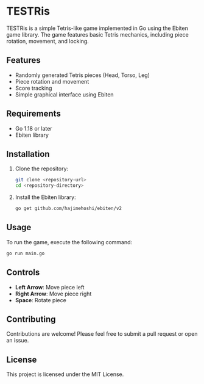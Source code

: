 # TESTRis

TESTRis is a simple Tetris-like game implemented in Go using the Ebiten game library. The game features basic Tetris mechanics, including piece rotation, movement, and locking.

## Features

- Randomly generated Tetris pieces (Head, Torso, Leg)
- Piece rotation and movement
- Score tracking
- Simple graphical interface using Ebiten

## Requirements

- Go 1.18 or later
- Ebiten library

## Installation

1. Clone the repository:

   ```bash
   git clone <repository-url>
   cd <repository-directory>
   ```

2. Install the Ebiten library:

   ```bash
   go get github.com/hajimehoshi/ebiten/v2
   ```

## Usage

To run the game, execute the following command:

```bash
go run main.go
```

## Controls

- **Left Arrow**: Move piece left
- **Right Arrow**: Move piece right
- **Space**: Rotate piece

## Contributing

Contributions are welcome! Please feel free to submit a pull request or open an issue.

## License

This project is licensed under the MIT License.
